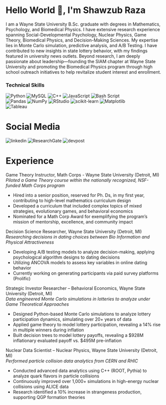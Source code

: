 # Hello World 👋,  I'm Shawzub Raza

I am a Wayne State University B.Sc. graduate with degrees in Mathematics, Psychology, and Biomedical Physics. I have extensive research experience spanning Social-Developmental Psychology, Nuclear Physics, Game Theory, Biomedical Physics, and Decision-Making Sciences. My expertise lies in Monte Carlo simulation, predictive analysis, and A/B Testing. I have contributed to new insights in state lottery behavior, with my findings featured in university news outlets. Beyond research, I am deeply passionate about leadership—founding the SIAM chapter at Wayne State University and promoting the Biomedical Physics program through high school outreach initiatives to help revitalize student interest and enrollment.

### Technical Skills
![Python](https://img.shields.io/badge/python-3670A0?style=for-the-badge&logo=python&logoColor=ffdd54) ![MySQL](https://img.shields.io/badge/mysql-4479A1.svg?style=for-the-badge&logo=mysql&logoColor=white) ![C++](https://img.shields.io/badge/c++-%2300599C.svg?style=for-the-badge&logo=c%2B%2B&logoColor=white) ![JavaScript](https://img.shields.io/badge/javascript-%23323330.svg?style=for-the-badge&logo=javascript&logoColor=%23F7DF1E) ![Bash Script](https://img.shields.io/badge/bash_script-%23121011.svg?style=for-the-badge&logo=gnu-bash&logoColor=white) </br>
![Pandas](https://img.shields.io/badge/pandas-%23150458.svg?style=for-the-badge&logo=pandas&logoColor=white) ![NumPy](https://img.shields.io/badge/numpy-%23013243.svg?style=for-the-badge&logo=numpy&logoColor=white) ![RStudio](https://img.shields.io/badge/RStudio-4285F4?style=for-the-badge&logo=rstudio&logoColor=white) ![scikit-learn](https://img.shields.io/badge/scikit--learn-%23F7931E.svg?style=for-the-badge&logo=scikit-learn&logoColor=white) ![Matplotlib](https://img.shields.io/badge/Matplotlib-%23ffffff.svg?style=for-the-badge&logo=Matplotlib&logoColor=black)</br>
![Tableau](https://img.shields.io/badge/Tableau-E97627?style=for-the-badge&logo=Tableau&logoColor=white)


# Social Media
![linkedin](https://img.shields.io/badge/LinkedIn-0077B5?style=for-the-badge&logo=linkedin&logoColor=white) ![ResearchGate](https://img.shields.io/badge/ResearchGate-00CCBB?style=for-the-badge&logo=ResearchGate&logoColor=white) ![devpost](https://img.shields.io/badge/Devpost-003E54?style=for-the-badge&logo=Devpost&logoColor=white)

# Experience 
Game Theory Instructor, Math Corps - Wayne State University (Detroit, MI)                            
_Piloted a Game Theory course within the nationally recognized, NSF-funded Math Corps program_
- Hired into a senior position, reserved for Ph. Ds, in my first year, contributing to high-level mathematics curriculum design
- Developed a curriculum that included complex topics of mixed strategies, evolutionary games, and behavioral economics
- Nominated for a Math Corp Award for exemplifying the program’s mission of mentorship, excellence, and community impact

Decision Science Researcher, Wayne State University (Detroit, MI)                                                                            
_Researching decisions in dating choices between Bio Information and Physical Attractiveness_
- Developing A/B testing models to analyze decision-making, applying psychological algorithm designs to dating decisions
- Utilizing ANCOVA models to assess key variables in online dating behavior
- Currently working on generating participants via paid survey platforms (Prolific)

Strategic Investor Researcher – Behavioral Economics, Wayne State University (Detroit, MI)                       
_Data engineered Monte Carlo simulations in lotteries to analyze under Game Theoretical Approaches_
- Designed Python-based Monte Carlo simulations to analyze lottery participation dynamics, simulating over 20+ years of data
- Applied game theory to model lottery participation, revealing a 14% rise in multiple winners during inflation
- Built decision trees to model lottery payoffs, revealing a $928M inflationary evaluated payoff vs. $495M pre-inflation

Nuclear Data Scientist – Nuclear Physics, Wayne State University (Detroit, MI)                                                     
_Performed particle collision data analytics from CERN and RHIC_
- Conducted advanced data analytics using C++ (ROOT, Pythia) to analyze quark flavors in particle collisions
- Continuously improved over 1,000+ simulations in high-energy nuclear collisions using ALICE data
- Research identified a 10% increase in strangeness production, supporting QGP formation theories


